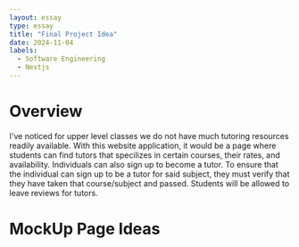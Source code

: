 ```yaml
---
layout: essay
type: essay
title: "Final Project Idea"
date: 2024-11-04
labels:
  - Software Engineering
  - Nextjs
---
```


<h1>Overview</h1>
I've noticed for upper level classes we do not have much tutoring resources readily available. With this website application, it would be a page where students can find tutors that specilizes in certain courses, their rates, and availability. Individuals can also sign up to become a tutor. To ensure that the individual can sign up to be a tutor for said subject, they must verify that they have taken that course/subject and passed. Students will be allowed to leave reviews for tutors.

<h1>MockUp Page Ideas</h1>

